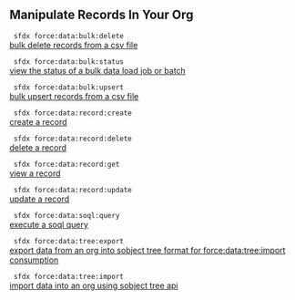 ## Manipulate Records In Your Org



``` sfdx force:data:bulk:delete```   
 [bulk delete records from a csv file](./manipulaterecordsinyourorg)

``` sfdx force:data:bulk:status```   
 [view the status of a bulk data load job or batch](./manipulaterecordsinyourorg)

``` sfdx force:data:bulk:upsert```   
 [bulk upsert records from a csv file](./manipulaterecordsinyourorg)

``` sfdx force:data:record:create```   
 [create a record](./manipulaterecordsinyourorg)

``` sfdx force:data:record:delete```   
 [delete a record](./manipulaterecordsinyourorg)

``` sfdx force:data:record:get```   
 [view a record](./manipulaterecordsinyourorg)

``` sfdx force:data:record:update```   
 [update a record](./manipulaterecordsinyourorg)

``` sfdx force:data:soql:query```   
 [execute a soql query](./manipulaterecordsinyourorg)

``` sfdx force:data:tree:export```   
 [export data from an org into sobject tree format for force:data:tree:import consumption](./manipulaterecordsinyourorg)

``` sfdx force:data:tree:import```   
 [import data into an org using sobject tree api](./manipulaterecordsinyourorg)

